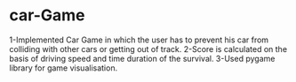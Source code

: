 # car-Game
1-Implemented Car Game in which the user has to prevent his car from colliding with other cars or getting out of track.
2-Score is calculated on the basis of driving speed and time duration of the survival.
3-Used pygame library for game visualisation.
